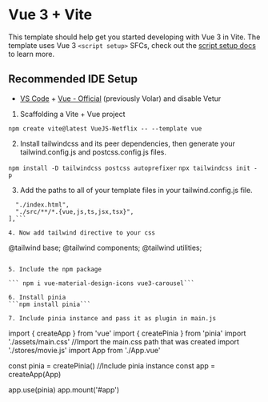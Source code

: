 # Vue 3 + Vite

This template should help get you started developing with Vue 3 in Vite. The template uses Vue 3 `<script setup>` SFCs, check out the [script setup docs](https://v3.vuejs.org/api/sfc-script-setup.html#sfc-script-setup) to learn more.

## Recommended IDE Setup

- [VS Code](https://code.visualstudio.com/) + [Vue - Official](https://marketplace.visualstudio.com/items?itemName=Vue.volar) (previously Volar) and disable Vetur

1. Scaffolding a Vite + Vue project

```npm create vite@latest VueJS-Netflix -- --template vue```

2. Install tailwindcss and its peer dependencies, then generate your tailwind.config.js and postcss.config.js files.

```npm install -D tailwindcss postcss autoprefixer```
```npx tailwindcss init -p```

3. Add the paths to all of your template files in your tailwind.config.js file.

  ```content: [
    "./index.html",
    "./src/**/*.{vue,js,ts,jsx,tsx}",
  ],```

4. Now add tailwind directive to your css
```
@tailwind base;
@tailwind components;
@tailwind utilities;
```

5. Include the npm package

``` npm i vue-material-design-icons vue3-carousel```

6. Install pinia
```npm install pinia```

7. Include pinia instance and pass it as plugin in main.js

```
import { createApp } from 'vue'
import { createPinia } from 'pinia'
import './assets/main.css' //Import the main.css path that was created
import './stores/movie.js'
import App from './App.vue'

const pinia = createPinia() //Include pinia instance
const app = createApp(App)

app.use(pinia)
app.mount('#app')
```